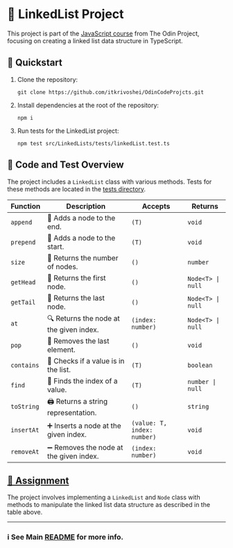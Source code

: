 # 🔗 LinkedList Project

This project is part of the [JavaScript course](https://www.theodinproject.com/lessons/javascript-linked-lists) from The Odin Project, focusing on creating a linked list data structure in TypeScript.

## 🚀 Quickstart

1. Clone the repository:
   ```
   git clone https://github.com/itkrivoshei/OdinCodeProjcts.git
   ```
2. Install dependencies at the root of the repository:
   ```
   npm i
   ```
3. Run tests for the LinkedList project:
   ```
   npm test src/LinkedLists/tests/linkedList.test.ts
   ```

## 🧬 Code and Test Overview

The project includes a `LinkedList` class with various methods. Tests for these methods are located in the [tests directory](tests/).

| Function   | Description                             | Accepts                     | Returns           |
| ---------- | --------------------------------------- | --------------------------- | ----------------- |
| `append`   | 📌 Adds a node to the end.              | `(T)`                       | `void`            |
| `prepend`  | 📍 Adds a node to the start.            | `(T)`                       | `void`            |
| `size`     | 📏 Returns the number of nodes.         | `()`                        | `number`          |
| `getHead`  | 🤲 Returns the first node.              | `()`                        | `Node<T> \| null` |
| `getTail`  | 🦶 Returns the last node.               | `()`                        | `Node<T> \| null` |
| `at`       | 🔍 Returns the node at the given index. | `(index: number)`           | `Node<T> \| null` |
| `pop`      | 🎈 Removes the last element.            | `()`                        | `void`            |
| `contains` | 🧐 Checks if a value is in the list.    | `(T)`                       | `boolean`         |
| `find`     | 🔎 Finds the index of a value.          | `(T)`                       | `number \| null`  |
| `toString` | 🖨️ Returns a string representation.     | `()`                        | `string`          |
| `insertAt` | ➕ Inserts a node at the given index.   | `(value: T, index: number)` | `void`            |
| `removeAt` | ➖ Removes the node at the given index. | `(index: number)`           | `void`            |

## [📝 Assignment](https://www.theodinproject.com/lessons/javascript-linked-lists#project-solution)

The project involves implementing a `LinkedList` and `Node` class with methods to manipulate the linked list data structure as described in the table above.

---

### ℹ️ See Main [README](../../) for more info.
